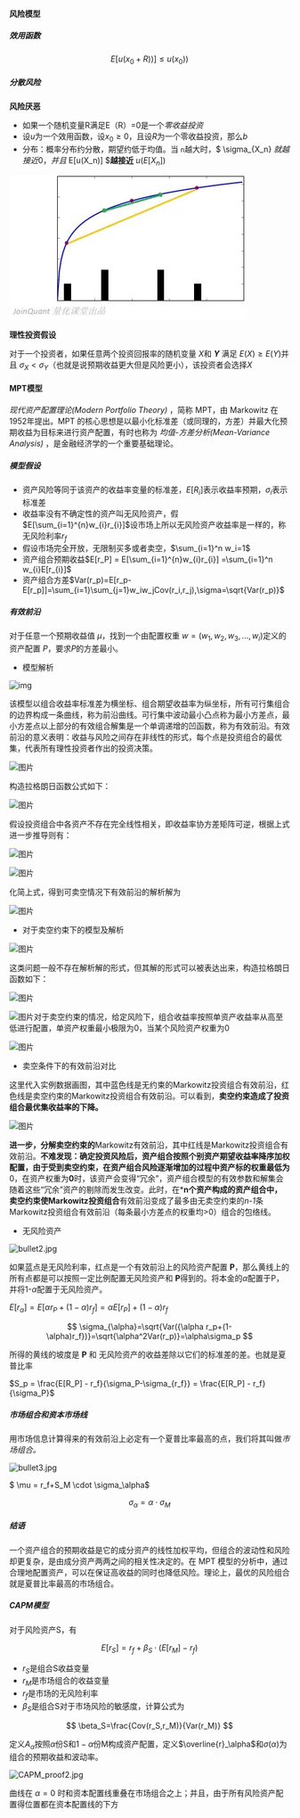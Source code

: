 #### 风险模型

##### 效用函数

$$
E[u(x_0 + R))] \leq u(x_0))
$$

##### 分散风险

**风险厌恶**

- 如果一个随机变量R满足E（R）=0是一个*零收益投资*
- 设$u$为一个效用函数，设$x_0 \geq 0$，且设$R$为一个零收益投资，那么$b$
- 分布：概率分布约分散，期望约低于均值。当 `n`越大时，$ \sigma_{X_n} $就越接近0， 并且$ E[u(X_n)] $**越接近** $u(E[X_n])$

![1675221277357](image/投资组合和资产定价模型/1675221277357.png)

**理性投资假设**

对于一个投资者，如果任意两个投资回报率的随机变量 $X$和 **$Y$** 满足 $E(X) \geq E(Y)$并且 $\sigma_X < \sigma_Y$（也就是说预期收益更大但是风险更小），该投资者会选择$X$

#### MPT模型

*现代资产配置理论(Modern Portfolio Theory)* ，简称 MPT，由 Markowitz 在1952年提出。MPT 的核心思想是以最小化标准差（或同理的，方差）并最大化预期收益为目标来进行资产配置，有时也称为 *均值-方差分析(Mean-Variance Analysis)* ，是金融经济学的一个重要基础理论。

##### 模型假设

- 资产风险等同于该资产的收益率变量的标准差，$E[R_i]$表示收益率预期，$\sigma_i$表示标准差
- 收益率没有不确定性的资产叫无风险资产，假$E[\sum_{i=1}^{n}w_{i}r_{i}]$设市场上所以无风险资产收益率是一样的，称无风险利率$r_f$
- 假设市场完全开放，无限制买多或者卖空，$\sum_{i=1}^n w_i=1$
- 资产组合预期收益$E[r_P] = E[\sum_{i=1}^{n}w_{i}r_{i}] =\sum_{i=1}^n w_{i}E[r_{i}]$
- 资产组合方差$Var(r_p)=E[r_p-E[r_p]]=\sum_{i=1}\sum_{j=1}w_iw_jCov(r_i,r_j),\sigma=\sqrt{Var(r_p)}$

##### 有效前沿

对于任意一个预期收益值 $\mu$，找到一个由配置权重 $w=(w_1,w_2,w_3,...,w_i)$定义的资产配置 $P$，要求$P$的方差最小。

- 模型解析

![img](https://picx.zhimg.com/80/v2-d4029adc2ef2a1a606181c9494c88b20_1440w.webp?source=1940ef5c)

该模型以组合收益率标准差为横坐标、组合期望收益率为纵坐标，所有可行集组合的边界构成一条曲线，称为前沿曲线。可行集中波动最小凸点称为最小方差点，最小方差点以上部分的有效组合解集是一个单调递增的凹函数，称为有效前沿。有效前沿的意义表明：收益与风险之间存在非线性的形式，每个点是投资组合的最优集，代表所有理性投资者作出的投资决策。

![图片](https://mmbiz.qpic.cn/mmbiz_png/yPLClPYeVvI66qvSQuQKP8UdHxvJpaiaYxsyc5Nrkssk4bPTZRh5FD94wn2rNiaZ0svkQA0YMGPkU5nVu0vohjIQ/640?wx_fmt=png&wxfrom=5&wx_lazy=1&wx_co=1)

构造拉格朗日函数公式如下：

![图片](https://mmbiz.qpic.cn/mmbiz_png/yPLClPYeVvI66qvSQuQKP8UdHxvJpaiaYZ0ibgqaNnvRQaqYXAwR1G5xG66XvibR3mBMvHhFyn5dYSaOAU8jnXx5Q/640?wx_fmt=png&wxfrom=5&wx_lazy=1&wx_co=1)

假设投资组合中各资产不存在完全线性相关，即收益率协方差矩阵可逆，根据上式进一步推导则有：

![图片](https://mmbiz.qpic.cn/mmbiz_png/yPLClPYeVvI66qvSQuQKP8UdHxvJpaiaYpTZopiaa2lmbpZcsexbhzcsucXnBrdNXhpnI0ujmJwQ8LrgEr2wSTnw/640?wx_fmt=png&wxfrom=5&wx_lazy=1&wx_co=1)

![图片](https://mmbiz.qpic.cn/mmbiz_png/yPLClPYeVvI66qvSQuQKP8UdHxvJpaiaYkhg9JiaUVh8CLKFSBs6vLUsfbt1KU7M6UuvSeHV2XxwqxrNVHPI4hCw/640?wx_fmt=png&wxfrom=5&wx_lazy=1&wx_co=1)

化简上式，得到可卖空情况下有效前沿的解析解为

![图片](https://mmbiz.qpic.cn/mmbiz_png/yPLClPYeVvI66qvSQuQKP8UdHxvJpaiaYRxzrrH9nmrMvpcIStny8oY0jTgic4luHMKeZuxKSU14SU2Plrom54Pw/640?wx_fmt=png&wxfrom=5&wx_lazy=1&wx_co=1)

* 对于卖空约束下的模型及解析

![图片](https://mmbiz.qpic.cn/mmbiz_png/yPLClPYeVvI66qvSQuQKP8UdHxvJpaiaYOBG3xNLCYEsWlwBp09wvXh4vbOwz11zT0d2gx2R2Np4d2bSbQMNDag/640?wx_fmt=png&wxfrom=5&wx_lazy=1&wx_co=1)

这类问题一般不存在解析解的形式，但其解的形式可以被表达出来，构造拉格朗日函数如下：

![图片](https://mmbiz.qpic.cn/mmbiz_png/yPLClPYeVvI66qvSQuQKP8UdHxvJpaiaYWo4WTE9RXBa4Zvax1dibaHu9vy8GP4vmnfqLs9ZrQIvB2krptYnxiaNw/640?wx_fmt=png&wxfrom=5&wx_lazy=1&wx_co=1)

![图片](https://mmbiz.qpic.cn/mmbiz_png/yPLClPYeVvI66qvSQuQKP8UdHxvJpaiaY6ZI3C81RmrlcF0Up3Miazsk9fAxfrqnnQtBk6vYTwcDajUeGaExj1pQ/640?wx_fmt=png&wxfrom=5&wx_lazy=1&wx_co=1)对于卖空约束的情况，给定风险下，组合收益率按照单资产收益率从高至低进行配置，单资产权重最小极限为0，当某个风险资产权重为0

![图片](https://mmbiz.qpic.cn/mmbiz_png/yPLClPYeVvI66qvSQuQKP8UdHxvJpaiaYFLBNX2eqlLw1LdwJbGqOlY48EdakAgibWW2CypvicL3xcx7FFQCO0h3g/640?wx_fmt=png&wxfrom=5&wx_lazy=1&wx_co=1)

* 卖空条件下的有效前沿对比

这里代入实例数据画图，其中蓝色线是无约束的Markowitz投资组合有效前沿，红色线是卖空约束的Markowitz投资组合有效前沿。可以看到，**卖空约束造成了投资组合最优集收益率的下降。**

![图片](https://mmbiz.qpic.cn/mmbiz_png/yPLClPYeVvI66qvSQuQKP8UdHxvJpaiaYPoOsd4wsFmGMZBQzcHQ3yiaiay7j92PFMRbnEEgAsu9lxbooQeibrSEGQ/640?wx_fmt=png&wxfrom=5&wx_lazy=1&wx_co=1)

**进一步，**分解**卖空约束的**Markowitz有效前沿，其中红线是Markowitz投资组合有效前沿。**不难发现：确定投资风险后，资产组合按照个别资产期望收益率降序加权配置，由于受到卖空约束，在资产组合风险逐渐增加的过程中资产标的权重最低为**0，在资产权重为**0**时，该资产会变得“冗余”，资产组合模型的有效参数和解集会随着这些“冗余”资产的剔除而发生改变。此时，在*****n个资产构成的资产组合中，卖空约束使**Markowitz投资组合**有效前沿变成了最多由无卖空约束的*n-1*条Markowitz投资组合有效前沿（每条最小方差点的权重均>0）组合的包络线。

* 无风险资产

![bullet2.jpg](https://image.joinquant.com/7578cdff5a4fd47a86c4568163b4d48e)

如果蓝点是无风险利率，红点是一个有效前沿上的风险资产配置 **P**，那么黄线上的所有点都是可以按照一定比例配置无风险资产和 **P**得到的。将本金的$\alpha$配置于P，并将1-$\alpha$配置于无风险资产。

$E[r_{\alpha}] = E[{\alpha} r_P+(1-\alpha)r_f] = \alpha E[r_P]+(1-\alpha)r_f$

$$
\sigma_{\alpha}=\sqrt{Var({\alpha r_p+(1-\alpha)r_f})}=\sqrt{\alpha^2Var(r_p)}=\alpha\sigma_p
$$

所得的黄线的坡度是 **P** 和 无风险资产的收益差除以它们的标准差的差。也就是夏普比率

$S_p = \frac{E[R_P] - r_f}{\sigma_P-\sigma_{r_f}} = \frac{E[R_P] - r_f}{\sigma_P}$

##### 市场组合和资本市场线

用市场信息计算得来的有效前沿上必定有一个夏普比率最高的点，我们将其叫做*市场组合。*

![bullet3.jpg](https://image.joinquant.com/af3f77f9b9f514761462c1add904d8b3)

$ \mu = r_f+S_M \cdot \sigma_\alpha$

$$
\sigma_\alpha=\alpha \cdot \sigma_M
$$

##### 结语

一个资产组合的预期收益是它的成分资产的线性加权平均，但组合的波动性和风险却更复杂，是由成分资产两两之间的相关性决定的。在 MPT 模型的分析中，通过合理地配置资产，可以在保证高收益的同时也降低风险。理论上，最优的风险组合就是夏普比率最高的市场组合。

##### CAPM模型

对于风险资产S，有

$$
E[r_S]=r_f+\beta_S\cdot(E[r_M]-r_f)
$$

- $r_S$是组合S收益变量
- $r_M$是市场组合的收益变量
- $r_f$是市场的无风险利率
- $\beta_S$是组合S对于市场风险的敏感度，计算公式为

$$
\beta_S=\frac{Cov(r_S,r_M)}{Var(r_M)}
$$

定义$A_\alpha$按照$\alpha$份S和$1-\alpha$份M构成资产配置，定义$\overline{r}_\alpha$和$\sigma(\alpha)$为组合的预期收益和波动率。

![CAPM_proof2.jpg](https://image.joinquant.com/645342ba3e676d398d7d19b08f05fc6c)

曲线在 $\alpha=0$ 时和资本配置线重叠在市场组合之上；并且，由于所有风险资产配置得位置都在资本配置线的下方
